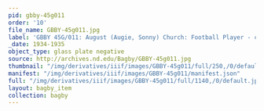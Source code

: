 ```yaml
---
pid: gbby-45g011
order: '10'
file_name: GBBY-45g011.jpg
label: 'GBBY 45G/011: August (Augie, Sonny) Church: Football Player - c1934-1935'
_date: 1934-1935
object_type: glass plate negative
source: http://archives.nd.edu/Bagby/GBBY-45g011.jpg
thumbnail: "/img/derivatives/iiif/images/GBBY-45g011/full/250,/0/default.jpg"
manifest: "/img/derivatives/iiif/images/GBBY-45g011/manifest.json"
full: "/img/derivatives/iiif/images/GBBY-45g011/full/1140,/0/default.jpg"
layout: bagby_item
collection: bagby
---
```

